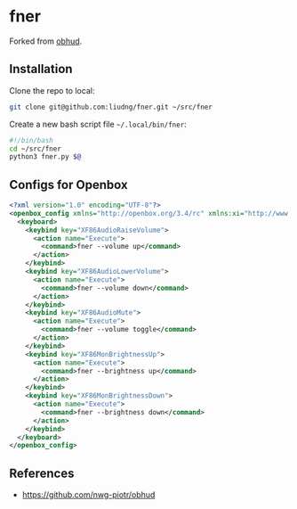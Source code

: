 # fner

Forked from [obhud](https://github.com/nwg-piotr/obhud).

## Installation

Clone the repo to local:

```bash
git clone git@github.com:liudng/fner.git ~/src/fner
```

Create a new bash script file `~/.local/bin/fner`:

```bash
#!/bin/bash
cd ~/src/fner
python3 fner.py $@
```

## Configs for Openbox

```xml
<?xml version="1.0" encoding="UTF-8"?>
<openbox_config xmlns="http://openbox.org/3.4/rc" xmlns:xi="http://www.w3.org/2001/XInclude">
  <keyboard>
    <keybind key="XF86AudioRaiseVolume">
      <action name="Execute">
        <command>fner --volume up</command>
      </action>
    </keybind>
    <keybind key="XF86AudioLowerVolume">
      <action name="Execute">
        <command>fner --volume down</command>
      </action>
    </keybind>
    <keybind key="XF86AudioMute">
      <action name="Execute">
        <command>fner --volume toggle</command>
      </action>
    </keybind>
    <keybind key="XF86MonBrightnessUp">
      <action name="Execute">
        <command>fner --brightness up</command>
      </action>
    </keybind>
    <keybind key="XF86MonBrightnessDown">
      <action name="Execute">
        <command>fner --brightness down</command>
      </action>
    </keybind>
  </keyboard>
</openbox_config>
```

## References

* https://github.com/nwg-piotr/obhud

